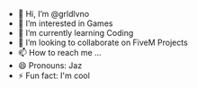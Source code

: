 - 👋 Hi, I’m @grldlvno
- 👀 I’m interested in Games
- 🌱 I’m currently learning Coding
- 💞️ I’m looking to collaborate on FiveM Projects
- 📫 How to reach me ...
- 😄 Pronouns: Jaz
- ⚡ Fun fact: I'm cool
<!---
grldlvno/grldlvno is a ✨ special ✨ repository because its `README.md` (this file) appears on your GitHub profile.
You can click the Preview link to take a look at your changes.
--->
